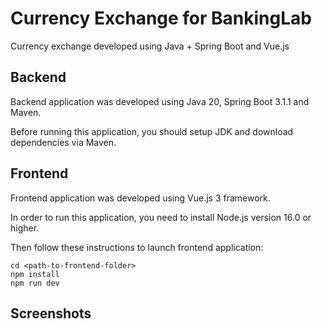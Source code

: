 # Currency Exchange for BankingLab

Currency exchange developed using Java + Spring Boot and Vue.js

## Backend

Backend application was developed using Java 20, Spring Boot 3.1.1 and Maven. 

Before running this application, you should setup JDK and download dependencies via Maven.

## Frontend

Frontend application was developed using Vue.js 3 framework.

In order to run this application, you need to install Node.js version 16.0 or higher. 

Then follow these instructions to launch frontend application:

```
cd <path-to-frontend-folder>
npm install
npm run dev
```

## Screenshots

